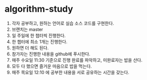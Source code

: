 # algorithm-study

1. 각자 공부하고, 원하는 언어로 실습 소스 코드를 구현한다.
1. 브랜치는 master
1. 일 주일에 한 챕터씩 진행한다.
  1. 한 챕터에 최소 1개는 진행한다.
  2. 원하면 더 해도 된다.
1. 참가자는 진행한 내용을 github에 푸시한다.
1. 매주 수요일 11:30 기준으로 진행 완료를 파악하고, 미완료자는 밥을 산다.
1. 모두 다 했으면 즐거운 마음으로 밥을 먹는다.
1. 매주 목요일 12:10 에 공부한 내용을 서로 공유하는 시간을 갖는다.
